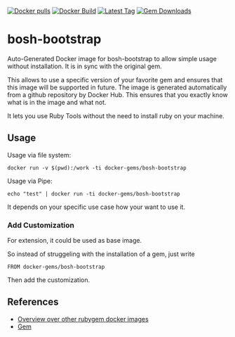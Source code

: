 [![Docker pulls](https://img.shields.io/docker/pulls/rubygem/bosh-bootstrap.svg)](https://hub.docker.com/r/rubygem/bosh-bootstrap/)
[![Docker Build](https://img.shields.io/docker/automated/rubygem/bosh-bootstrap.svg)](https://hub.docker.com/r/rubygem/bosh-bootstrap/)
[![Latest Tag](https://img.shields.io/github/tag/docker-rubygem/bosh-bootstrap.svg)](https://hub.docker.com/r/rubygem/bosh-bootstrap/)
[![Gem Downloads](https://img.shields.io/gem/dt/bosh-bootstrap.svg)](https://rubygems.org/gems/bosh-bootstrap/)
# bosh-bootstrap

Auto-Generated Docker image for bosh-bootstrap to allow simple usage without installation.
It is in sync with the original gem.

This allows to use a specific version of your favorite gem and ensures that this image will be supported in future.
The image is generated automatically from a github repository by Docker Hub.
This ensures that you exactly know what is in the image and what not.

It lets you use Ruby Tools without the need to install ruby on your machine.

## Usage

Usage via file system:

`docker run -v $(pwd):/work -ti docker-gems/bosh-bootstrap`

Usage via Pipe:

`echo "test" | docker run -ti docker-gems/bosh-bootstrap`

It depends on your specific use case how your want to use it.

### Add Customization

For extension, it could be used as base image.

So instead of struggeling with the installation of a gem, just write

`FROM docker-gems/bosh-bootstrap`

Then add the customization.

## References

 - [Overview over other rubygem docker images](https://github.com/thinkbot/docker-rubygem)
 - [Gem](https://rubygems.org/gems/bosh-bootstrap/)
